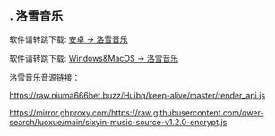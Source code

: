 ## . 洛雪音乐
软件请转跳下载: [安卓 -> 洛雪音乐](https://github.com/lyswhut/lx-music-mobile/releases)

软件请转跳下载: [Windows&MacOS -> 洛雪音乐](https://github.com/lyswhut/lx-music-desktop/releases)

洛雪音乐音源链接：

https://raw.niuma666bet.buzz/Huibq/keep-alive/master/render_api.js

https://mirror.ghproxy.com/https://raw.githubusercontent.com/qwer-search/luoxue/main/sixyin-music-source-v1.2.0-encrypt.js
